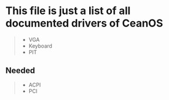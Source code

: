 # This file is just a list of all documented drivers of CeanOS

> - VGA
> - Keyboard
> - PIT

## Needed

> - ACPI
> - PCI